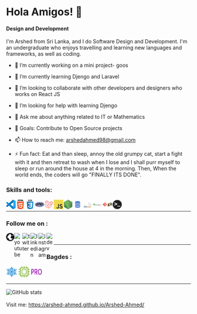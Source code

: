 <!--
**Arshed-Ahmed/Arshed-Ahmed** is a ✨ _special_ ✨ repository because its `README.md` (this file) appears on your GitHub profile.
- 🔭 I’m currently working on a mini project- goos
- 🌱 I’m currently learning Djengo and Laravel
- 👯 I’m looking to collaborate on React based projects
- 🤔 I’m looking for help with Djengo learning
- 💬 Ask me about anything related to IT and Mathematics.
- 📫 How to reach me: arshedahmed98@gmail.com

- ⚡ Fun fact: When the world ends, the coders will go "FINALLY ITS DONE".
-->
# Hola Amigos! 👋
#### Design and Development
I'm Arshed from Sri Lanka, and I do Software Design and Development. I'm an undergraduate who enjoys travelling and learning new languages and frameworks, as well as coding.

- 🔭 I’m currently working on a mini project- goos 
- 🌱 I’m currently learning Djengo and Laravel 
- 👯 I’m looking to collaborate with other developers and designers who works on React JS
- 🤔 I’m looking for help with learning Djengo
- 💬 Ask me about anything related to IT or Mathematics 
- 🥅 Goals: Contribute to Open Source projects

- 📫 How to reach me: arshedahmed98@gmail.com

- ⚡ Fun fact: Eat and than sleep, annoy the old grumpy cat, start a fight with it and then retreat to wash when I lose and I shall purr myself to sleep or run around the house at 4 in the morning. Then, When the world ends, the coders will go "FINALLY ITS DONE".

### Skills and tools: 

[<img align="left" alt="Visual Studio Code" width="26px" src="https://raw.githubusercontent.com/github/explore/80688e429a7d4ef2fca1e82350fe8e3517d3494d/topics/visual-studio-code/visual-studio-code.png" />]()
[<img align="left" alt="HTML5" width="26px" src="https://raw.githubusercontent.com/github/explore/80688e429a7d4ef2fca1e82350fe8e3517d3494d/topics/html/html.png" />]()
[<img align="left" alt="CSS3" width="26px" src="https://raw.githubusercontent.com/github/explore/80688e429a7d4ef2fca1e82350fe8e3517d3494d/topics/css/css.png" />]()
[<img align="left" alt="php" width="26px" src="https://raw.githubusercontent.com/github/explore/ccc16358ac4530c6a69b1b80c7223cd2744dea83/topics/php/php.png" />]()
[<img align="left" alt="laravel" width="26px" src="https://raw.githubusercontent.com/github/explore/56a826d05cf762b2b50ecbe7d492a839b04f3fbf/topics/laravel/laravel.png" />]()
[<img align="left" alt="JavaScript" width="26px" src="https://raw.githubusercontent.com/github/explore/80688e429a7d4ef2fca1e82350fe8e3517d3494d/topics/javascript/javascript.png" />]()
[<img align="left" alt="Node.js" width="26px" src="https://raw.githubusercontent.com/github/explore/80688e429a7d4ef2fca1e82350fe8e3517d3494d/topics/nodejs/nodejs.png" />]()
[<img align="left" alt="SQL" width="26px" src="https://raw.githubusercontent.com/github/explore/80688e429a7d4ef2fca1e82350fe8e3517d3494d/topics/sql/sql.png" />]()
[<img align="left" alt="MySQL" width="30px" src="https://raw.githubusercontent.com/github/explore/80688e429a7d4ef2fca1e82350fe8e3517d3494d/topics/mysql/mysql.png" />]()
[<img align="left" alt="MongoDB" width="26px" src="https://raw.githubusercontent.com/github/explore/80688e429a7d4ef2fca1e82350fe8e3517d3494d/topics/mongodb/mongodb.png" />]()
[<img align="left" alt="Git" width="26px" src="https://raw.githubusercontent.com/github/explore/80688e429a7d4ef2fca1e82350fe8e3517d3494d/topics/git/git.png" />]()
[<img align="left" alt="Terminal" width="26px" src="https://raw.githubusercontent.com/github/explore/80688e429a7d4ef2fca1e82350fe8e3517d3494d/topics/terminal/terminal.png" />]()

<br/>
<hr>

### Follow me on :

[<img align="left" alt="web" width="22px" src="https://raw.githubusercontent.com/iconic/open-iconic/master/svg/globe.svg" />]()
[<img align="left" alt="youtube" width="22px" src="https://cdn.jsdelivr.net/npm/simple-icons@v3/icons/youtube.svg" />]()
[<img align="left" alt="twitter" width="22px" src="https://cdn.jsdelivr.net/npm/simple-icons@v3/icons/twitter.svg" />](https://twitter.com/_ArshedAhmed)
[<img align="left" alt="linkedin" width="22px" src="https://cdn.jsdelivr.net/npm/simple-icons@v3/icons/linkedin.svg" />](https://www.linkedin.com/in/arshed-ahmed-19960229a/)
[<img align="left" alt="instagram" width="22px" src="https://cdn.jsdelivr.net/npm/simple-icons@v3/icons/instagram.svg" />](https://www.instagram.com/arshed_ahmed/)
[<img src='https://cdn.jsdelivr.net/npm/simple-icons@3.0.1/icons/dev-dot-to.svg' alt='dev' align='left' width='20px'>](https://dev.to/arshedahmed)
<br />
<hr>

### Bagdes :

<a href='https://archiveprogram.github.com/'><img src='https://raw.githubusercontent.com/acervenky/animated-github-badges/master/assets/acbadge.gif' width='30' height='30'></a>
<a href='https://docs.github.com/en/developers'><img src='https://raw.githubusercontent.com/acervenky/animated-github-badges/master/assets/devbadge.gif' width='30' height='30'></a>
<a href='https://github.com/pricing'><img src='https://raw.githubusercontent.com/acervenky/animated-github-badges/master/assets/pro.gif' width='30' height='30'></a>
<br />
<hr>

![GitHub stats](https://github-readme-stats.vercel.app/api?username=Arshed-Ahmed&show_icons=true)  
<br>
Visit me: https://arshed-ahmed.github.io/Arshed-Ahmed/


